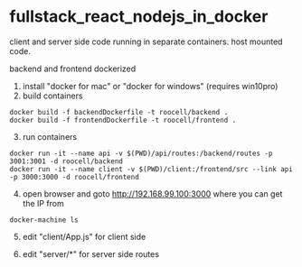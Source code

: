 # fullstack_react_nodejs_in_docker
client and server side code running in separate containers. host mounted code.


backend and frontend dockerized
1. install "docker for mac" or "docker for windows" (requires win10pro)
2. build containers

```
docker build -f backendDockerfile -t roocell/backend .
docker build -f frontendDockerfile -t roocell/frontend .
```

3. run containers
```
docker run -it --name api -v $(PWD)/api/routes:/backend/routes -p 3001:3001 -d roocell/backend
docker run -it --name client -v $(PWD)/client:/frontend/src --link api -p 3000:3000 -d roocell/frontend
```

4. open browser and goto http://192.168.99.100:3000 where you can get the IP from
```
docker-machine ls
```

5. edit "client/App.js" for client side

6. edit "server/*" for server side routes

